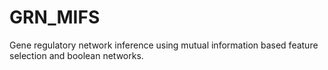 # GRN_MIFS
Gene regulatory network inference using mutual information based feature selection and boolean networks.